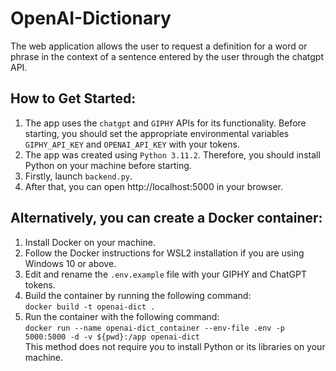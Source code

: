 # OpenAI-Dictionary
The web application allows the user to request a definition for a word or phrase in the context of a sentence entered by the user through the chatgpt API.

## How to Get Started:
1. The app uses the `chatgpt` and `GIPHY` APIs for its functionality. Before starting, you should set the appropriate environmental variables `GIPHY_API_KEY` and `OPENAI_API_KEY` with your tokens.
2. The app was created using `Python 3.11.2`. Therefore, you should install Python on your machine before starting.
3. Firstly, launch `backend.py`.
4. After that, you can open http://localhost:5000 in your browser.

## Alternatively, you can create a Docker container:
1. Install Docker on your machine.
2. Follow the Docker instructions for WSL2 installation if you are using Windows 10 or above.
3. Edit and rename the `.env.example` file with your GIPHY and ChatGPT tokens.
4. Build the container by running the following command:  
    ```docker build -t openai-dict .```
5. Run the container with the following command:  
    ```docker run --name openai-dict_container --env-file .env -p 5000:5000 -d -v ${pwd}:/app openai-dict```  
This method does not require you to install Python or its libraries on your machine.